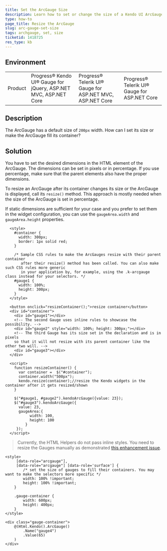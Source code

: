```yaml
---
title: Set the ArcGauge Size
description: Learn how to set or change the size of a Kendo UI ArcGauge for jQuery.
type: how-to
page_title: Resize the ArcGauge
slug: arc-gauge-set-size
tags: archgauge, set, size
ticketid: 1418725
res_type: kb
---
```


## Environment

<table>
    <tbody>
	    <tr>
	    	<td>Product</td>
	    	<td>Progress® Kendo UI® Gauge for jQuery, ASP.NET MVC, ASP.NET Core</td>
	    	<td>Progress® Telerik UI® Gauge for ASP.NET MVC, ASP.NET Core</td>
	    	<td>Progress® Telerik UI® Gauge for ASP.NET Core</td>
	    </tr>
    </tbody>
</table>


## Description

The ArcGauge has a default size of `200px` width. How can I set its size or make the ArcGauge fill its container?

## Solution

You have to set the desired dimensions in the HTML element of the ArcGauge. The dimensions can be set in pixels or in percentage. If you use percentage, make sure that the parent elements also have the proper dimensions.

To resize an ArcGauge after its container changes its size or the ArcGauge is displayed, call its `resize()` method. This approach is mostly needed when the size of the ArcGauge is set in percentage.

If static dimensions are sufficient for your case and you prefer to set them in the widget configuration, you can use the `gaugeArea.width` and `gaugeArea.height` properties.

```dojo
  <style>
    #container {
      width: 300px;
      border: 1px solid red;
    }

    /* Sample CSS rules to make the ArcGauges resize with their parent container
       after their resize() method has been called. You can also make such CSS rules more generic
       in your application by, for example, using the .k-arcgauge class instead for your selectors. */
    #gauge1 {
      width: 100%;
      height: 300px;
    }
  </style>

  <button onclick="resizeContainer();">resize container</button>
  <div id="container">
    <div id="gauge1"></div>
    <!-- The second Gauge uses inline rules to showcase the possibility. -->
    <div id="gauge2" style="width: 100%; height: 300px;"></div>
    <!-- The third Gauge has its size set in the declaration and is in pixels
    so that it will not resize with its parent container like the other two will. -->
    <div id="gauge3"></div>
  </div>

  <script>
    function resizeContainer() {
      var container =  $("#container");
      container.width("500px");
      kendo.resize(container);//resize the Kendo widgets in the container after it gets resized/shown
    }

    $("#gauge1, #gauge2").kendoArcGauge({value: 23});
    $("#gauge3").kendoArcGauge({
      value: 23,
      gaugeArea:{
           width: 100,
           height: 100
         }
     });
  </script>
```

> Currently, the HTML Helpers do not pass inline styles. You need to resize the Gauges manually as demonstrated [this enhancement issue](https://github.com/telerik/kendo-ui-core/issues/5192).

```
<style>
	 [data-role="arcgauge"],
	 [data-role="arcgauge"] [data-role='surface'] {
		/* set the size of gauges to fill their containers. You may want to make the selectors more specific */
		width: 100% !important;
		height: 100% !important;
	}

	.gauge-container {
		width: 600px;
		height: 400px;
	}
</style>

<div class="gauge-container">
	@(Html.Kendo().ArcGauge()
		.Name("gauge4")
		.Value(65)
	)
</div>
```
